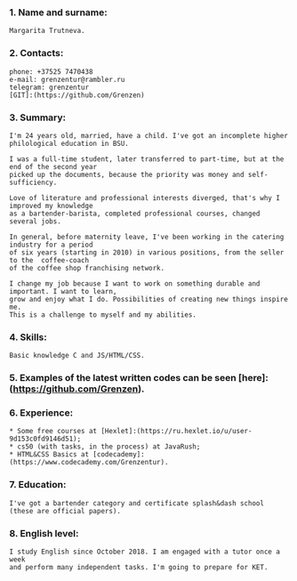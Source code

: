 ### 1. Name and surname:

	Margarita Trutneva.

### 2. Contacts:

	phone: +37525 7470438
	e-mail: grenzentur@rambler.ru
	telegram: grenzentur
	[GIT]:(https://github.com/Grenzen)

### 3. Summary:

	I'm 24 years old, married, have a child. I've got an incomplete higher philological education in BSU.

	I was a full-time student, later transferred to part-time, but at the end of the second year  
	picked up the documents, because the priority was money and self-sufficiency.

	Love of literature and professional interests diverged, that's why I improved my knowledge  
	as a bartender-barista, completed professional courses, changed several jobs.

	In general, before maternity leave, I've been working in the catering industry for a period  
	of six years (starting in 2010) in various positions, from the seller to the  coffee-coach  
	of the coffee shop franchising network.

	I change my job because I want to work on something durable and important. I want to learn, 
	grow and enjoy what I do. Possibilities of creating new things inspire me.
	This is a challenge to myself and my abilities.

### 4. Skills:

	Basic knowledge C and JS/HTML/CSS.

### 5. Examples of the latest written codes can be seen [here]:(https://github.com/Grenzen).

### 6. Experience: 

	* Some free courses at [Hexlet]:(https://ru.hexlet.io/u/user-9d153c0fd9146d51);
	* cs50 (with tasks, in the process) at JavaRush;
	* HTML&CSS Basics at [codecademy]:(https://www.codecademy.com/Grenzentur).

### 7. Education:

	I've got a bartender category and certificate splash&dash school (these are official papers).

### 8. English level:

	I study English since October 2018. I am engaged with a tutor once a week  
	and perform many independent tasks. I'm going to prepare for KET.
